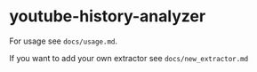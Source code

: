 # youtube-history-analyzer

For usage see `docs/usage.md`.

If you want to add your own extractor see `docs/new_extractor.md`
